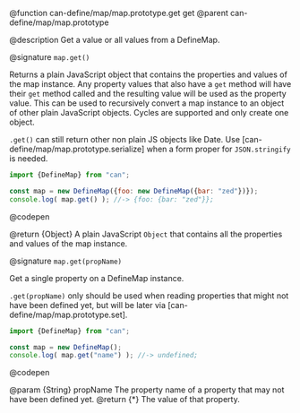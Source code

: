 @function can-define/map/map.prototype.get get
@parent can-define/map/map.prototype

@description Get a value or all values from a DefineMap.

@signature `map.get()`

  Returns a plain JavaScript object that contains the properties and values of the map instance.  Any property values
  that also have a `get` method will have their `get` method called and the resulting value will be used as
  the property value.  This can be used to recursively convert a map instance to an object of other plain
  JavaScript objects.  Cycles are supported and only create one object.

  `.get()` can still return other non plain JS objects like Date.
  Use [can-define/map/map.prototype.serialize] when a form proper for `JSON.stringify` is needed.

  ```js
  import {DefineMap} from "can";

  const map = new DefineMap({foo: new DefineMap({bar: "zed"})});
  console.log( map.get() ); //-> {foo: {bar: "zed"}};
  ```
  @codepen

  @return {Object} A plain JavaScript `Object` that contains all the properties and values of the map instance.

@signature `map.get(propName)`

  Get a single property on a DefineMap instance.

  `.get(propName)` only should be used when reading properties that might not have been defined yet, but
  will be later via [can-define/map/map.prototype.set].

  ```js
  import {DefineMap} from "can";

  const map = new DefineMap();
  console.log( map.get("name") ); //-> undefined;
  ```
  @codepen

  @param {String} propName The property name of a property that may not have been defined yet.
  @return {*} The value of that property.